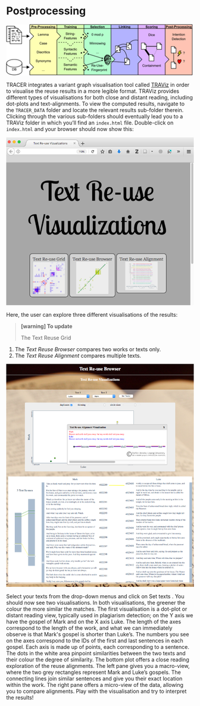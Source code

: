 # Postprocessing

![](/assets/architecture.png)

TRACER integrates a variant graph visualisation tool called [TRAViz](http://www.traviz.vizcovery.org/) in order to visualise the reuse results in a more legible format. TRAViz provides different types of visualisations for both close and distant reading, including dot-plots and text-alignments. To view the computed results, navigate to the `TRACER_DATA` folder and locate the relevant results sub-folder therein. Clicking through the various sub-folders should eventually lead you to a TRAViz folder in which you’ll find an `index.html` file. Double-click on `index.html` and your browser should now show this:

![](/assets/visualizations.png)

Here, the user can explore three different visualisations of the results:

> **\[warning\] To update**
>
> The Text Reuse Grid

1. The _Text Reuse Browser_ compares two works or texts only.
2. The _Text Reuse Alignment_ compares multiple texts. 

![](/assets/traviz_2.png)

Select your texts from the drop-down menus and click on Set texts . You should now see two visualisations. In both visualisations, the greener the colour the more similar the matches. The first visualisation is a dot-plot or distant reading view, typically used in plagiarism detection; on the Y axis we have the gospel of Mark and on the X axis Luke. The length of the axes correspond to the length of the work, and what we can immediately observe is that Mark's gospel is shorter than Luke’s. The numbers you see on the axes correspond to the IDs of the first and last sentences in each gospel. Each axis is made up of points, each corresponding to a sentence. The dots in the white area pinpoint similarities between the two texts and their colour the degree of similarity. The bottom plot offers a close reading exploration of the reuse alignments. The left pane gives you a macro-view, where the two grey rectangles represent Mark and Luke’s gospels. The connecting lines join similar sentences and give you their exact location within the work. The right pane offers a micro-view of the data, allowing you to compare alignments. Play with the visualisation and try to interpret the results!


